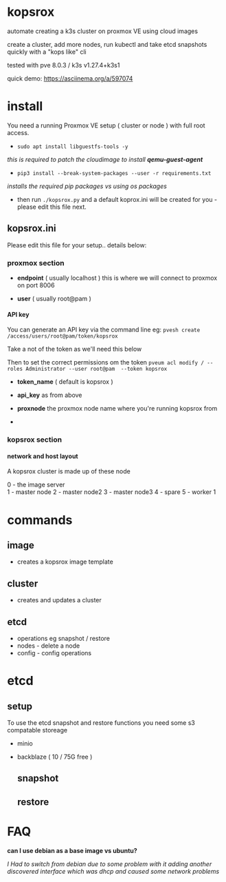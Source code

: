 # kopsrox
automate creating a k3s cluster on proxmox VE using cloud images

create a cluster, add more nodes, run kubectl and take etcd snapshots quickly with a "kops like" cli

tested with pve 8.0.3 / k3s v1.27.4+k3s1

quick demo: https://asciinema.org/a/597074

# install

You need a running Proxmox VE setup ( cluster or node ) with full root access. 

- `sudo apt install libguestfs-tools -y`

_this is required to patch the cloudimage to install __qemu-guest-agent___

- `pip3 install --break-system-packages --user -r requirements.txt`

_installs the required pip packages vs using os packages_

- then run `./kopsrox.py` and a default koprox.ini will be created for you - please edit this file next.
  
## kopsrox.ini

Please edit this file for your setup.. details below:

### proxmox section 

- __endpoint__ ( usually localhost ) this is where we will connect to proxmox on port 8006

- __user__ ( usually root@pam )


#### API key

You can generate an API key via the command line eg: `pvesh create /access/users/root@pam/token/kopsrox`

Take a not of the token as we'll need this below

Then to set the correct permissions om the token `pveum acl modify / --roles Administrator --user root@pam  --token kopsrox`

- __token_name__  ( default is kopsrox )

- __api_key__  as from above

- __proxnode__ the proxmox node name where you're running kopsrox from

- 

### kopsrox section 
#### network and host layout
A kopsrox cluster is made up of these node

0 - the image server  
1 - master node
2 - master node2
3 - master node3
4 - spare
5 - worker 1

# commands
## image
- creates a kopsrox image template
## cluster
- creates and updates a cluster
## etcd
- operations eg snapshot / restore
- nodes - delete a node
- config - config operations

# etcd
## setup

To use the etcd snapshot and restore functions you need some s3 compatable storeage

- minio
- backblaze ( 10 / 75G free )

  ## snapshot
  ## restore

# FAQ
__can I use debian as a base image vs ubuntu?__

_I Had to switch from debian due to some problem with it adding another discovered interface which was dhcp and caused some network problems_


